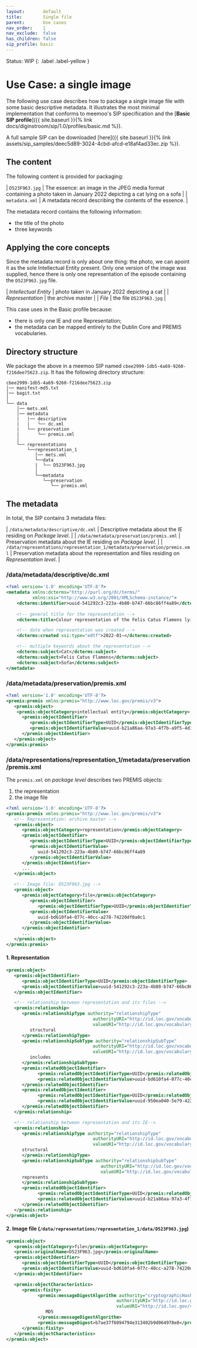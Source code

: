 ```yaml
---
layout:       default
title:        Single file
parent:       Use cases
nav_order:    1
nav_exclude:  false
has_children: false
sip_profile: basic
---
```

Status: WIP
{: .label .label-yellow }
# Use Case: a single image

The following use case describes how to package a single image file with some basic descriptive metadata.
It illustrates the most minimal implementation that conforms to meemoo's SIP specification and the [**Basic SIP profile**]({{ site.baseurl }}{% link docs/diginstroom/sip/1.0/profiles/basic.md %}).

A full sample SIP can be downloaded [here]({{ site.baseurl }}{% link assets/sip_samples/deec5d89-3024-4cbd-afcd-e18af4ad33ec.zip %}).

## The content

The following content is provided for packaging:

| `D523F963.jpg` | The essence: an image in the JPEG media format containing a photo taken in January 2022 depicting a cat lying on a sofa |
| `metadata.xml` | A metadata record describing the contents of the essence. |

The metadata record contains the following information:

- the title of the photo
- three keywords

## Applying the core concepts

Since the metadata record is only about one thing: the photo, we can apoint it as the sole Intellectual Entity present. 
Only one version of the image was supplied, hence there is only one representation of the episode containing the `D523F963.jpg` file. 

| _Intellectual Entity_ | photo taken in January 2022 depicting a cat  |
| _Representation_ | the archive master |
| _File_ | the file `D523F963.jpg` |

This case uses in the Basic profile because:
- there is only one IE and one Representation;
- the metadata can be mapped entirely to the Dublin Core and PREMIS vocabularies.

## Directory structure

We package the above in a meemoo SIP named `cbee2999-1db5-4a69-9260-f216dee75623.zip`.
It has the following directory structure:

```plaintext
cbee2999-1db5-4a69-9260-f216dee75623.zip
│── manifest-md5.txt
│── bagit.txt
│
└── data
    │── mets.xml
    │── metadata
    |   |── descriptive
    |   |   └── dc.xml
    |   └── preservation
    |       └── premis.xml
    │
    └── representations
        └──representation_1
           │── mets.xml
           └──data
           |  └── D523F963.jpg
           │
           └──metadata
              └──preservation
                 └── premis.xml
```

## The metadata

In total, the SIP contains 3 metadata files:
 
| `/data/metadata/descriptive/dc.xml` | Descriptive metadata about the IE residing on _Package level_. |
| `/data/metadata/preservation/premis.xml` | Preservation metadata about the IE residing on _Package level_. |
| `/data/representations/representation_1/metadata/preservation/premis.xml` | Preservation metadata about the representation and files residing on _Representation level_. |

### /data/metadata/descriptive/dc.xml

```xml
<?xml version='1.0' encoding='UTF-8'?>
<metadata xmlns:dcterms="http://purl.org/dc/terms/" 
          xmlns:xsi="http://www.w3.org/2001/XMLSchema-instance/">
    <dcterms:identifier>uuid-541292c3-223a-4b80-b747-66bc86ff4a89</dcterms:identifier>
    
    <!-- general title for the representation -->
    <dcterms:title>Colour representation of the Felis Catus Flamens lying on a sofa</dcterms:title>

    <!-- date when representation was created -->
    <dcterms:created xsi:type="edtf">2022-01~</dcterms:created>

    <!-- multiple keywords about the representation -->
    <dcterms:subject>Cat</dcterms:subject>
    <dcterms:subject>Felis Catus Flamens</dcterms:subject>
    <dcterms:subject>Sofa</dcterms:subject>
</metadata>  
```

### /data/metadata/preservation/premis.xml

```xml
<?xml version='1.0' encoding='UTF-8'?>
<premis:premis xmlns:premis="http://www.loc.gov/premis/v3">
   <premis:object>
    <premis:objectCategory>intellectual entity</premis:objectCategory>
      <premis:objectIdentifier>
         <premis:objectIdentifierType>UUID</premis:objectIdentifierType>
         <premis:objectIdentifierValue>uuid-b21a86aa-97a3-4f7b-a9f5-4d330af641c0</premis:objectIdentifierValue>
      </premis:objectIdentifier>
   </premis:object>
</premis:premis>  
```


### /data/representations/representation_1/metadata/preservation/premis.xml

The `premis.xml` on _package level_ describes two PREMIS objects:
1. the representation
2. the image file

```xml
<?xml version='1.0' encoding='UTF-8'?>
<premis:premis xmlns:premis="http://www.loc.gov/premis/v3">
   <!-- Representation: archive master -->
   <premis:object>
      <premis:objectCategory>representation</premis:objectCategory>
      <premis:objectIdentifier>
         <premis:objectIdentifierType>UUID</premis:objectIdentifierType>
         <premis:objectIdentifierValue>
            uuid-541292c3-223a-4b80-b747-66bc86ff4a89
         </premis:objectIdentifierValue>
      </premis:objectIdentifier>
      ...
   </premis:object>

   <!-- Image file: D523F963.jpg -->
   <premis:object>
      <premis:objectCategory>file</premis:objectCategory>
         <premis:objectIdentifier>
            <premis:objectIdentifierType>UUID</premis:objectIdentifierType>
         <premis:objectIdentifierValue>
            uuid-bd610fa4-077c-40cc-a278-74220df0a0c1
         </premis:objectIdentifierValue>
      </premis:objectIdentifier>
      ...
   </premis:object>
</premis:premis>
```

#### 1. Representation

```xml
<premis:object>
   <premis:objectIdentifier>
      <premis:objectIdentifierType>UUID</premis:objectIdentifierType>
      <premis:objectIdentifierValue>uuid-541292c3-223a-4b80-b747-66bc86ff4a89</premis:objectIdentifierValue>
   </premis:objectIdentifier>

   <!-- relationship between representation and its files -->
   <premis:relationship>
      <premis:relationshipType authority="relationshipType" 
                                 authorityURI="http://id.loc.gov/vocabulary/preservation/relationshipType" 
                                 valueURI="http://id.loc.gov/vocabulary/preservation/relationshipType/str">
         structural
      </premis:relationshipType>
      <premis:relationshipSubType authority="relationshipSubType" 
                                 authorityURI="http://id.loc.gov/vocabulary/preservation/relationshipSubType" 
                                 valueURI="http://id.loc.gov/vocabulary/preservation/relationshipSubType/inc">
         includes
      </premis:relationshipSubType>
      <premis:relatedObjectIdentifier>
            <premis:relatedObjectIdentifierType>UUID</premis:relatedObjectIdentifierType>
            <premis:relatedObjectIdentifierValue>uuid-bd610fa4-077c-40cc-a278-74220df0a0c1</premis:relatedObjectIdentifierValue>
      </premis:relatedObjectIdentifier>
      <premis:relatedObjectIdentifier>
            <premis:relatedObjectIdentifierType>UUID</premis:relatedObjectIdentifierType>
            <premis:relatedObjectIdentifierValue>uuid-950ea040-5e79-4223-b804-b76660ec7e85</premis:relatedObjectIdentifierValue>
      </premis:relatedObjectIdentifier>
   </premis:relationship>

   <!-- relationship between representation and its IE-->
   <premis:relationship>
      <premis:relationshipType authority="relationshipType" 
                                 authorityURI="http://id.loc.gov/vocabulary/preservation/relationshipType" 
                                 valueURI="http://id.loc.gov/vocabulary/preservation/relationshipType/str">
      structural
      </premis:relationshipType>
      <premis:relationshipSubType authority="relationshipSubType" 
                                    authorityURI="http://id.loc.gov/vocabulary/preservation/relationshipSubType" 
                                    valueURI="http://id.loc.gov/vocabulary/preservation/relationshipSubType/rep">
      represents
      </premis:relationshipSubType>
      <premis:relatedObjectIdentifier>
            <premis:relatedObjectIdentifierType>UUID</premis:relatedObjectIdentifierType>
            <premis:relatedObjectIdentifierValue>uuid-b21a86aa-97a3-4f7b-a9f5-4d330af641c0</premis:relatedObjectIdentifierValue>
      </premis:relatedObjectIdentifier>
   </premis:relationship>
</premis:object>
```
#### 2. Image file (`/data/representations/representation_1/data/D523F963.jpg`)

```xml
<premis:object>
   <premis:objectCategory>file</premis:objectCategory>
   <premis:originalName>D523F963.jpg</premis:originalName>
   <premis:objectIdentifier>
      <premis:objectIdentifierType>UUID</premis:objectIdentifierType>
      <premis:objectIdentifierValue>uuid-bd610fa4-077c-40cc-a278-74220df0a0c1</premis:objectIdentifierValue>
   </premis:objectIdentifier>

   <premis:objectCharacteristics>
      <premis:fixity>
            <premis:messageDigestAlgorithm authority="cryptographicHashFunctions" 
                                          authorityURI="http://id.loc.gov/vocabulary/preservation/cryptographicHashFunctions" 
                                          valueURI="http://id.loc.gov/vocabulary/preservation/cryptographicHashFunctions/md5">
               MD5
            </premis:messageDigestAlgorithm>
            <premis:messageDigest>b7ae37f6094794e313402b9d064978e8</premis:messageDigest>
      </premis:fixity>
   </premis:objectCharacteristics>
</premis:object>
```
